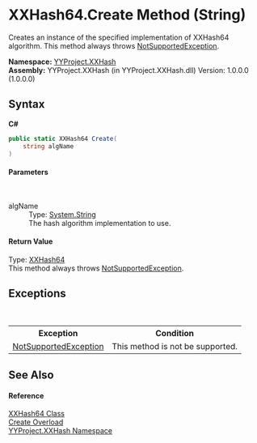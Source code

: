 # XXHash64.Create Method (String)
 

Creates an instance of the specified implementation of XXHash64 algorithm. 
This method always throws <a href="http://msdn2.microsoft.com/en-us/library/8a7a4e64" target="_blank">NotSupportedException</a>.


**Namespace:**&nbsp;<a href="2e5d6292-64c7-8d52-f77f-7d3314e71172">YYProject.XXHash</a><br />**Assembly:**&nbsp;YYProject.XXHash (in YYProject.XXHash.dll) Version: 1.0.0.0 (1.0.0.0)

## Syntax

**C#**<br />
``` C#
public static XXHash64 Create(
	string algName
)
```


#### Parameters
&nbsp;<dl><dt>algName</dt><dd>Type: <a href="http://msdn2.microsoft.com/en-us/library/s1wwdcbf" target="_blank">System.String</a><br />The hash algorithm implementation to use.</dd></dl>

#### Return Value
Type: <a href="1f2e7168-1f3f-c493-7e7a-6d566f315fd9">XXHash64</a><br />This method always throws <a href="http://msdn2.microsoft.com/en-us/library/8a7a4e64" target="_blank">NotSupportedException</a>.

## Exceptions
&nbsp;<table><tr><th>Exception</th><th>Condition</th></tr><tr><td><a href="http://msdn2.microsoft.com/en-us/library/8a7a4e64" target="_blank">NotSupportedException</a></td><td>This method is not be supported.</td></tr></table>

## See Also


#### Reference
<a href="1f2e7168-1f3f-c493-7e7a-6d566f315fd9">XXHash64 Class</a><br /><a href="4d9f6d90-80f0-511f-6979-15828e711d00">Create Overload</a><br /><a href="2e5d6292-64c7-8d52-f77f-7d3314e71172">YYProject.XXHash Namespace</a><br />